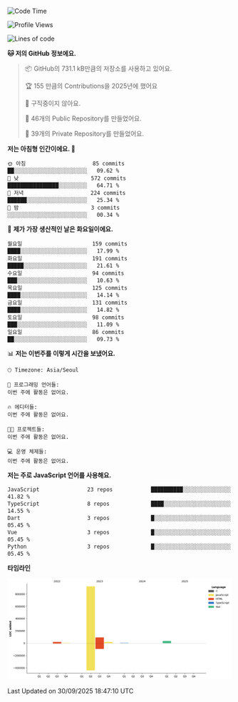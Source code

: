 <!--START_SECTION:waka-->
![Code Time](http://img.shields.io/badge/Code%20Time-131%20hrs%204%20mins-blue)

![Profile Views](http://img.shields.io/badge/Profile%20Views-0-blue)

![Lines of code](https://img.shields.io/badge/%EC%A0%80%EB%8A%94%20%EC%97%AC%ED%83%9C%EA%B9%8C%EC%A7%80%20-1.1%20million%20%EC%A4%84%EC%9D%98%20%EC%BD%94%EB%93%9C%EB%A5%BC%20%EC%9E%91%EC%84%B1%ED%96%88%EC%96%B4%EC%9A%94.-blue)

**🐱 저의 GitHub 정보에요.** 

> 📦 GitHub의 731.1 kB만큼의 저장소를 사용하고 있어요. 
 > 
> 🏆 155 만큼의 Contributions을 2025년에 했어요
 > 
> 🚫 구직중이지 않아요.
 > 
> 📜 46개의 Public Repository를 만들었어요. 
 > 
> 🔑 39개의 Private Repository를 만들었어요. 
 > 
**저는 아침형 인간이에요. 🐤** 

```text
🌞 아침                     85 commits          ██░░░░░░░░░░░░░░░░░░░░░░░   09.62 % 
🌆 낮　                     572 commits         ████████████████░░░░░░░░░   64.71 % 
🌃 저녁                     224 commits         ██████░░░░░░░░░░░░░░░░░░░   25.34 % 
🌙 밤　                     3 commits           ░░░░░░░░░░░░░░░░░░░░░░░░░   00.34 % 
```
📅 **제가 가장 생산적인 날은 화요일이에요.** 

```text
월요일                      159 commits         ████░░░░░░░░░░░░░░░░░░░░░   17.99 % 
화요일                      191 commits         █████░░░░░░░░░░░░░░░░░░░░   21.61 % 
수요일                      94 commits          ███░░░░░░░░░░░░░░░░░░░░░░   10.63 % 
목요일                      125 commits         ████░░░░░░░░░░░░░░░░░░░░░   14.14 % 
금요일                      131 commits         ████░░░░░░░░░░░░░░░░░░░░░   14.82 % 
토요일                      98 commits          ███░░░░░░░░░░░░░░░░░░░░░░   11.09 % 
일요일                      86 commits          ██░░░░░░░░░░░░░░░░░░░░░░░   09.73 % 
```


📊 **저는 이번주를 이렇게 시간을 보냈어요.** 

```text
🕑︎ Timezone: Asia/Seoul

💬 프로그래밍 언어들: 
이번 주에 활동은 없어요.

🔥 에디터들: 
이번 주에 활동은 없어요.

🐱‍💻 프로젝트들: 
이번 주에 활동은 없어요.

💻 운영 체제들: 
이번 주에 활동은 없어요.
```

**저는 주로 JavaScript 언어를 사용해요.** 

```text
JavaScript               23 repos            ██████████░░░░░░░░░░░░░░░   41.82 % 
TypeScript               8 repos             ████░░░░░░░░░░░░░░░░░░░░░   14.55 % 
Dart                     3 repos             █░░░░░░░░░░░░░░░░░░░░░░░░   05.45 % 
Vue                      3 repos             █░░░░░░░░░░░░░░░░░░░░░░░░   05.45 % 
Python                   3 repos             █░░░░░░░░░░░░░░░░░░░░░░░░   05.45 % 
```



**타임라인**

![Lines of Code chart](https://raw.githubusercontent.com/project-dy/project-dy/main/assets/bar_graph.png)


 Last Updated on 30/09/2025 18:47:10 UTC
<!--END_SECTION:waka-->
